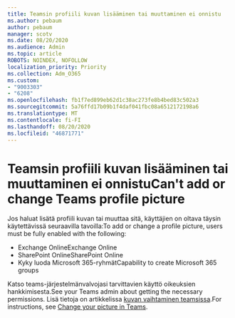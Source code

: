 ```yaml
---
title: Teamsin profiili kuvan lisääminen tai muuttaminen ei onnistu
ms.author: pebaum
author: pebaum
manager: scotv
ms.date: 08/20/2020
ms.audience: Admin
ms.topic: article
ROBOTS: NOINDEX, NOFOLLOW
localization_priority: Priority
ms.collection: Adm_O365
ms.custom:
- "9003303"
- "6208"
ms.openlocfilehash: fb1f7ed899eb62d1c38ac273fe8b4bed83c502a3
ms.sourcegitcommit: 5a76ffd17b09b1f4daf041fbc08a6512172198a6
ms.translationtype: MT
ms.contentlocale: fi-FI
ms.lasthandoff: 08/20/2020
ms.locfileid: "46871771"
---
```

# <a name="cant-add-or-change-teams-profile-picture"></a><span data-ttu-id="a12a3-102">Teamsin profiili kuvan lisääminen tai muuttaminen ei onnistu</span><span class="sxs-lookup"><span data-stu-id="a12a3-102">Can't add or change Teams profile picture</span></span>

<span data-ttu-id="a12a3-103">Jos haluat lisätä profiili kuvan tai muuttaa sitä, käyttäjien on oltava täysin käytettävissä seuraavilla tavoilla:</span><span class="sxs-lookup"><span data-stu-id="a12a3-103">To add or change a profile picture, users must be fully enabled with the following:</span></span>

- <span data-ttu-id="a12a3-104">Exchange Online</span><span class="sxs-lookup"><span data-stu-id="a12a3-104">Exchange Online</span></span>
- <span data-ttu-id="a12a3-105">SharePoint Online</span><span class="sxs-lookup"><span data-stu-id="a12a3-105">SharePoint Online</span></span>
- <span data-ttu-id="a12a3-106">Kyky luoda Microsoft 365-ryhmät</span><span class="sxs-lookup"><span data-stu-id="a12a3-106">Capability to create Microsoft 365 groups</span></span>

<span data-ttu-id="a12a3-107">Katso teams-järjestelmänvalvojasi tarvittavien käyttö oikeuksien hankkimisesta.</span><span class="sxs-lookup"><span data-stu-id="a12a3-107">See your Teams admin about getting the necessary permissions.</span></span> <span data-ttu-id="a12a3-108">Lisä tietoja on artikkelissa [kuvan vaihtaminen teamsissa](https://support.microsoft.com/office/change-your-picture-in-teams-7a711943-9248-420e-b814-c071aa8d9b9c).</span><span class="sxs-lookup"><span data-stu-id="a12a3-108">For instructions, see [Change your picture in Teams](https://support.microsoft.com/office/change-your-picture-in-teams-7a711943-9248-420e-b814-c071aa8d9b9c).</span></span>